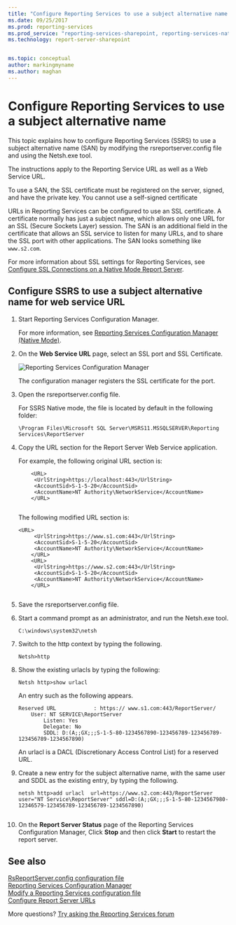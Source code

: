 ```yaml
---
title: "Configure Reporting Services to use a subject alternative name | Microsoft Docs"
ms.date: 09/25/2017
ms.prod: reporting-services
ms.prod_service: "reporting-services-sharepoint, reporting-services-native"
ms.technology: report-server-sharepoint


ms.topic: conceptual
author: markingmyname
ms.author: maghan
---
```

# Configure Reporting Services to use a subject alternative name

This topic explains how to configure Reporting Services (SSRS) to use a subject alternative name (SAN) by modifying the rsreportserver.config file and using the Netsh.exe tool.

The instructions apply to the Reporting Service URL as well as a Web Service URL.

To use a SAN, the SSL certificate must be registered on the server, signed, and have the private key. You cannot use a self-signed certificate  
  
 URLs in Reporting Services can be configured to use an SSL certificate. A certificate normally has just a subject name, which allows only one URL for an SSL (Secure Sockets Layer) session. The SAN is an additional field in the certificate that allows an SSL service to listen for many URLs, and to share the SSL port with other applications. The SAN looks something like `www.s2.com`.  
  
 For more information about SSL settings for Reporting Services, see [Configure SSL Connections on a Native Mode Report Server](../../reporting-services/security/configure-ssl-connections-on-a-native-mode-report-server.md).  
  
## Configure SSRS to use a subject alternative name for web service URL
  
1.  Start Reporting Services Configuration Manager.  
  
     For more information, see [Reporting Services Configuration Manager &#40;Native Mode&#41;](../../reporting-services/install-windows/reporting-services-configuration-manager-native-mode.md).  
  
2.  On the **Web Service URL** page, select an SSL port and SSL Certificate.  
  
     ![Reporting Services Configuration Manager](../../reporting-services/report-server-sharepoint/media/reportingservices-configurationmanager.png "Reporting Services Configuration Manager")  
  
     The configuration manager registers the SSL certificate for the port.  
  
3.  Open the rsreportserver.config file.  
  
     For SSRS Native mode, the file is located by default in the following folder:  
  
    ```  
    \Program Files\Microsoft SQL Server\MSRS11.MSSQLSERVER\Reporting Services\ReportServer  
    ```  
  
4.  Copy the URL section for the Report Server Web Service application.  
  
     For example, the following original URL section is:  
  
    ```  
        <URL>  
         <UrlString>https://localhost:443</UrlString>  
         <AccountSid>S-1-5-20</AccountSid>  
         <AccountName>NT Authority\NetworkService</AccountName>  
        </URL>  
  
    ```  
  
     The following modified URL section is:
  
    ```  
    <URL>  
         <UrlString>https://www.s1.com:443</UrlString>  
         <AccountSid>S-1-5-20</AccountSid>  
         <AccountName>NT Authority\NetworkService</AccountName>  
        </URL>  
        <URL>  
         <UrlString>https://www.s2.com:443</UrlString>  
         <AccountSid>S-1-5-20</AccountSid>  
         <AccountName>NT Authority\NetworkService</AccountName>  
        </URL>  
  
    ```  
  
5.  Save the rsreportserver.config file.  
  
6.  Start a command prompt as an administrator, and run the Netsh.exe tool.  
  
    ```  
    C:\windows\system32\netsh  
    ```  
  
7.  Switch to the http context by typing the following.  
  
    ```  
    Netsh>http  
    ```  
  
8.  Show the existing urlacls by typing the following:
  
    ```  
    Netsh http>show urlacl  
    ```  
  
     An entry such as the following appears.  
  
    ```  
    Reserved URL            : https:// www.s1.com:443/ReportServer/  
        User: NT SERVICE\ReportServer  
            Listen: Yes  
            Delegate: No  
            SDDL: D:(A;;GX;;;S-1-5-80-1234567890-123456789-123456789-123456789-1234567890)  
    ```  
  
     An urlacl is a DACL (Discretionary Access Control List) for a reserved URL.  
  
9. Create a new entry for the subject alternative name, with the same user and SDDL as the existing entry, by typing the following.  
  
    ```  
    netsh http>add urlacl  url=https://www.s2.com:443/ReportServer    
    user="NT Service\ReportServer" sddl=D:(A;;GX;;;S-1-5-80-1234567980-12346579-123456789-123456789-1234567890)  
  
    ```  
  
10. On the **Report Server Status** page of the Reporting Services Configuration Manager, Click **Stop** and then click **Start** to restart the report server.  
  
## See also

 [RsReportServer.config configuration file](../../reporting-services/report-server/rsreportserver-config-configuration-file.md)   
 [Reporting Services Configuration Manager](../../reporting-services/install-windows/reporting-services-configuration-manager-native-mode.md)   
 [Modify a Reporting Services configuration file](../../reporting-services/report-server/modify-a-reporting-services-configuration-file-rsreportserver-config.md)   
 [Configure Report Server URLs](../../reporting-services/install-windows/configure-report-server-urls-ssrs-configuration-manager.md)

More questions? [Try asking the Reporting Services forum](https://go.microsoft.com/fwlink/?LinkId=620231)
